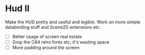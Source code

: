 # Hud II
Make the HUD pretty and useful and legible. Work on more simple databinding stuff and Scene2D extensions etc.

- [ ] Better usage of screen real estate
- [ ] Drop the C64 retro fonts etc, it's wasting space
- [ ] More padding around the screen